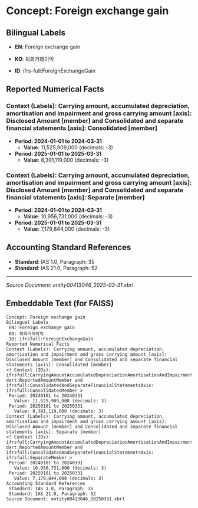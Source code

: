# Concept: Foreign exchange gain

## Bilingual Labels
- **EN**: Foreign exchange gain
- **KO**: 외화거래이익

- **ID**: ifrs-full:ForeignExchangeGain

## Reported Numerical Facts

### **Context (Labels): Carrying amount, accumulated depreciation, amortisation and impairment and gross carrying amount [axis]: Disclosed Amount [member] and Consolidated and separate financial statements [axis]: Consolidated [member]**
<!-- Context (IDs): ifrs-full:CarryingAmountAccumulatedDepreciationAmortisationAndImpairmentAndGrossCarryingAmountAxis: dart:ReportedAmountMember and ifrs-full:ConsolidatedAndSeparateFinancialStatementsAxis: ifrs-full:ConsolidatedMember -->
- **Period: 2024-01-01 to 2024-03-31**
  - **Value**: 11,525,909,000 (decimals: -3)
- **Period: 2025-01-01 to 2025-03-31**
  - **Value**: 8,391,119,000 (decimals: -3)

### **Context (Labels): Carrying amount, accumulated depreciation, amortisation and impairment and gross carrying amount [axis]: Disclosed Amount [member] and Consolidated and separate financial statements [axis]: Separate [member]**
<!-- Context (IDs): ifrs-full:CarryingAmountAccumulatedDepreciationAmortisationAndImpairmentAndGrossCarryingAmountAxis: dart:ReportedAmountMember and ifrs-full:ConsolidatedAndSeparateFinancialStatementsAxis: ifrs-full:SeparateMember -->
- **Period: 2024-01-01 to 2024-03-31**
  - **Value**: 10,956,731,000 (decimals: -3)
- **Period: 2025-01-01 to 2025-03-31**
  - **Value**: 7,179,844,000 (decimals: -3)

## Accounting Standard References
- **Standard**: IAS 1.0, Paragraph: 35
- **Standard**: IAS 21.0, Paragraph: 52

---
*Source Document: entity00413046_2025-03-31.xbrl*
## Embeddable Text (for FAISS)
```text
Concept: Foreign exchange gain
Bilingual Labels
 EN: Foreign exchange gain
 KO: 외화거래이익
 ID: ifrsfull:ForeignExchangeGain
Reported Numerical Facts
Context (Labels): Carrying amount, accumulated depreciation, amortisation and impairment and gross carrying amount [axis]: Disclosed Amount [member] and Consolidated and separate financial statements [axis]: Consolidated [member]
<! Context (IDs): ifrsfull:CarryingAmountAccumulatedDepreciationAmortisationAndImpairmentAndGrossCarryingAmountAxis: dart:ReportedAmountMember and ifrsfull:ConsolidatedAndSeparateFinancialStatementsAxis: ifrsfull:ConsolidatedMember >
 Period: 20240101 to 20240331
   Value: 11,525,909,000 (decimals: 3)
 Period: 20250101 to 20250331
   Value: 8,391,119,000 (decimals: 3)
Context (Labels): Carrying amount, accumulated depreciation, amortisation and impairment and gross carrying amount [axis]: Disclosed Amount [member] and Consolidated and separate financial statements [axis]: Separate [member]
<! Context (IDs): ifrsfull:CarryingAmountAccumulatedDepreciationAmortisationAndImpairmentAndGrossCarryingAmountAxis: dart:ReportedAmountMember and ifrsfull:ConsolidatedAndSeparateFinancialStatementsAxis: ifrsfull:SeparateMember >
 Period: 20240101 to 20240331
   Value: 10,956,731,000 (decimals: 3)
 Period: 20250101 to 20250331
   Value: 7,179,844,000 (decimals: 3)
Accounting Standard References
 Standard: IAS 1.0, Paragraph: 35
 Standard: IAS 21.0, Paragraph: 52
Source Document: entity00413046_20250331.xbrl
```